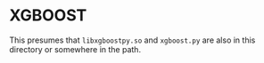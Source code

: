# XGBOOST

This presumes that `libxgboostpy.so` and `xgboost.py` are also in this
directory or somewhere in the path.

